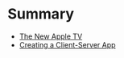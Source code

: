 # Summary

* [The New Apple TV](App-Programming-Guide-for-tvOS/The_New_Apple_TV.md)
* [Creating a Client-Server App](App-Programming-Guide-for-tvOS/Creating_a_Client-Server_App.md)

